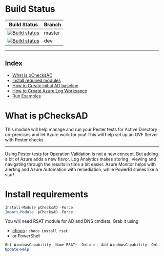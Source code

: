 # Build Status

|Build Status|Branch|
|---|---|
|[![Build status](https://ci.appveyor.com/api/projects/status/6a46jkfnc6f0svmd?svg=true)](https://ci.appveyor.com/project/mczerniawski/pchecksad)|master|
|[![Build status](https://ci.appveyor.com/api/projects/status/6a46jkfnc6f0svmd/branch/master?svg=true)](https://ci.appveyor.com/project/mczerniawski/pchecksad/branch/dev)|dev|


---
## Index
<!-- TOC -->
- [What is pChecksAD](#What-is-pChecksAD)
- [Install required modules](#Install-requirements)
- [How to Create initial AD baseline](https://github.com/mczerniawski/pChecksAD/blob/master/docs/Create-AD-Baseline.md)
- [How to Create Azure Log Worksapce](https://github.com/mczerniawski/pChecksAD/blob/master/docs/Create-AzureLog-Workspace.md)
- [Run Examples](https://github.com/mczerniawski/pChecksAD/blob/master/docs/Run-Checks.md)
<!-- /TOC -->

# What is pChecksAD

This module will help manage and run your Pester tests for Active Directory on-premises and let Azure work for you! This will help set up an OVF Server with Pester checks .

---
Using Pester tests for Operation Validation is not a new concept. But adding a bit of Azure adds a new flavor. Log Analytics makes storing , viewing and navigating through the results in time a bit easier. Azure Monitor helps with alerting and Azure Automation with remediation, while PowerBI shines like a star!

# Install requirements

```powershell
Install-Module pChecksAD -Force
Import-Module  pChecksAD -Force
```

You will need RSAT module for AD and DNS cmdlets. Grab it using:

- [choco](https://chocolatey.org/install) : `choco install rsat`
- or PowerShell

```powershell
Get-WindowsCapability -Name RSAT* -Online | Add-WindowsCapability -Online
Update-Help
```

